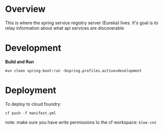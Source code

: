 # Overview

This is where the spring service registry server (Eureka) lives. It's goal is to relay information 
about what api services are discoverable

# Development

__Build and Run__

`mvn clean spring-boot:run -Dspring.profiles.active=development`

# Deployment 

To deploy to cloud foundry: 

`cf push -f manifest.yml`

note: make sure you have write permissions to the cf workspace: `klee-cnt`